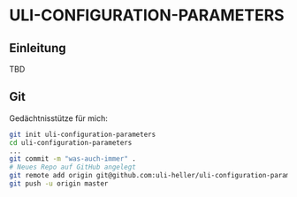 ULI-CONFIGURATION-PARAMETERS
============================

Einleitung
----------

TBD

Git
---

Gedächtnisstütze für mich:

```sh
git init uli-configuration-parameters
cd uli-configuration-parameters
...
git commit -m "was-auch-immer" .
# Neues Repo auf GitHub angelegt
git remote add origin git@github.com:uli-heller/uli-configuration-parameters.git
git push -u origin master
```
